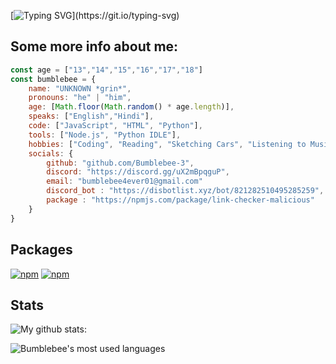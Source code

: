 [![Typing SVG](https://readme-typing-svg.herokuapp.com?color=%23F7AE22&width=461&height=61&lines=Hey!+Im+Bumblebee!)](https://git.io/typing-svg)
## Some more info about me: 
```js
const age = ["13","14","15","16","17","18"]
const bumblebee = {
    name: "UNKNOWN *grin*",
    pronouns: "he" | "him",
    age: [Math.floor(Math.random() * age.length)],
    speaks: ["English","Hindi"],
    code: ["JavaScript", "HTML", "Python"],
    tools: ["Node.js", "Python IDLE"],
    hobbies: ["Coding", "Reading", "Sketching Cars", "Listening to Music"],
    socials: {
        github: "github.com/Bumblebee-3",
        discord: "https://discord.gg/uX2mBpqguP",
        email: "bumblebee4ever01@gmail.com"
        discord_bot : "https://disbotlist.xyz/bot/821282510495285259",
        package : "https://npmjs.com/package/link-checker-malicious"
    }
}
```
## Packages
[![npm](https://img.shields.io/npm/v/link-checker-malicious?color=blue&logo=npm&style=flat-square&label=link-checker-malicious)](https://www.npmjs.com/package/link-checker-malicious)
[![npm](https://img.shields.io/npm/v/link-checker-malicious?color=blue&logo=npm&style=flat-square&label=aoi.js-plugins)](https://www.npmjs.com/package/aoi.js-plugins)

## Stats

![My github stats:](https://github-readme-stats.vercel.app/api?username=Bumblebee-3&&show_icons=true&theme=gruvbox)

<img alt="Bumblebee's most used languages" src="https://github-readme-stats.vercel.app/api/top-langs/?username=Bumblebee-3&theme=radical&langs_count=8&layout=compact"/>

